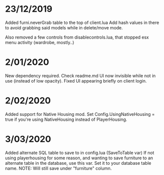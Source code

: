 # 23/12/2019
Added furni.neverGrab table to the top of client.lua
Add hash values in there to avoid grabbing said models while in delete/move mode.

Also removed a few controls from disablecontrols.lua, that stopped esx menu activity (wardrobe, mostly..)

# 2/01/2020
New dependency required. Check readme.md
UI now invisible while not in use (instead of low opacity).
Fixed UI appearing briefly on client login.

# 2/02/2020
Added support for Native Housing mod.
Set Config.UsingNativeHousing = true if you're using NativeHousing instead of PlayerHousing.

# 3/03/2020
Added alternate SQL table to save to in config.lua (SaveToTable var)
If not using playerhousing for some reason, and wanting to save furniture to an alternate table in the database, use this var.
Set it to your database table name.
NOTE: Will still save under "furniture" column.